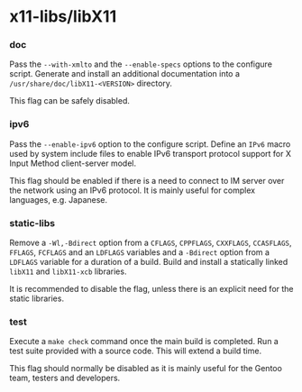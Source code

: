 # x11-libs/libX11

### doc
Pass the `--with-xmlto` and the `--enable-specs` options to the configure script. Generate and install an additional documentation into a `/usr/share/doc/libX11-<VERSION>` directory.

This flag can be safely disabled.

### ipv6
Pass the `--enable-ipv6` option to the configure script. Define an `IPv6` macro used by system include files to enable IPv6 transport protocol support for X Input Method client-server model.

This flag should be enabled if there is a need to connect to IM server over the network using an IPv6 protocol. It is mainly useful for complex languages, e.g. Japanese.

### static-libs
Remove a `-Wl,-Bdirect` option from a `CFLAGS`, `CPPFLAGS`, `CXXFLAGS`, `CCASFLAGS`, `FFLAGS`, `FCFLAGS` and an `LDFLAGS` variables and a `-Bdirect` option from a `LDFLAGS` variable for a duration of a build. Build and install a statically linked `libX11` and `libX11-xcb` libraries.

It is recommended to disable the flag, unless there is an explicit need for the static libraries.

### test
Execute a `make check` command once the main build is completed. Run a test suite provided with a source code. This will extend a build time.

This flag should normally be disabled as it is mainly useful for the Gentoo team, testers and developers.

